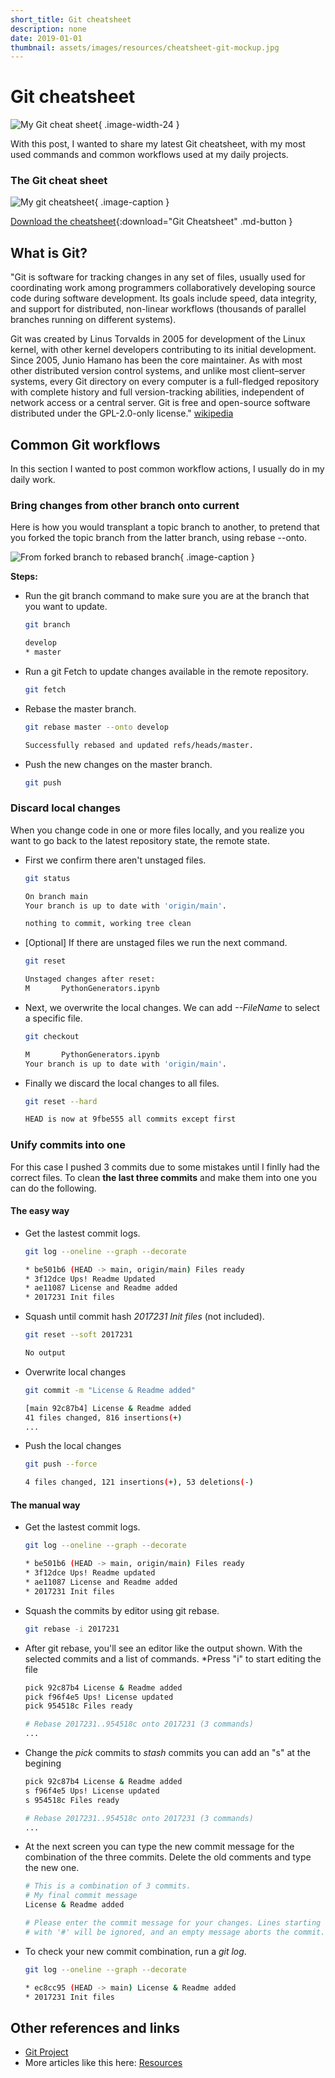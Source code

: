 ```yaml
---
short_title: Git cheatsheet
description: none
date: 2019-01-01
thumbnail: assets/images/resources/cheatsheet-git-mockup.jpg
---
```


# Git cheatsheet

![My Git cheat sheet](../../assets/images/resources/cheatsheet-git-mockup.jpg){ .image-width-24 }

With this post, I wanted to share my latest Git cheatsheet, with my most used commands and common workflows used at my daily projects.


### The Git cheat sheet

![My git cheatsheet](../../assets/images/resources/cheatsheet-git.png){ .image-caption }

[Download the cheatsheet](../../assets/docs/cheatsheet-git.pdf){:download="Git Cheatsheet" .md-button }


## What is Git?

"Git is software for tracking changes in any set of files, usually used for coordinating work among programmers collaboratively developing source code during software development. Its goals include speed, data integrity, and support for distributed, non-linear workflows (thousands of parallel branches running on different systems).


Git was created by Linus Torvalds in 2005 for development of the Linux kernel, with other kernel developers contributing to its initial development. Since 2005, Junio Hamano has been the core maintainer. As with most other distributed version control systems, and unlike most client–server systems, every Git directory on every computer is a full-fledged repository with complete history and full version-tracking abilities, independent of network access or a central server. Git is free and open-source software distributed under the GPL-2.0-only license." [wikipedia](https://en.wikipedia.org/wiki/Git)


## Common Git workflows

In this section I wanted to post common workflow actions, I usually do in my daily work.


### Bring changes from other branch onto current

Here is how you would transplant a topic branch to another, to pretend that you forked the topic branch from the latter branch, using rebase --onto.

![From forked branch to rebased branch](../../assets/images/resources/cheatsheet-git-branches.png){ .image-caption }

**Steps:**

<div class="steps" markdown>

- Run the git branch command to make sure you are at the branch that you want to update.

    ```bash
    git branch
    ```

    ```bash title="Output"
    develop 
    * master 
    ```

- Run a git Fetch to update changes available in the remote repository.

    ```bash
    git fetch
    ```

- Rebase the master branch.

    ```bash
    git rebase master --onto develop
    ```

    ```bash title="Output"
    Successfully rebased and updated refs/heads/master.
    ```

- Push the new changes on the master branch.

    ```bash
    git push
    ```

</div>


### Discard local changes

When you change code in one or more files locally, and you realize you want to go back to the latest repository state, the remote state.

<div class="steps" markdown>

- First we confirm there aren't unstaged files.

    ```bash
    git status
    ```

    ```bash title="output"
    On branch main
    Your branch is up to date with 'origin/main'.

    nothing to commit, working tree clean
    ```

- [Optional] If there are unstaged files we run the next command.

    ```bash
    git reset
    ```

    ```bash title="output"
    Unstaged changes after reset:
    M       PythonGenerators.ipynb
    ```

- Next, we overwrite the local changes. We can add *--FileName* to select a specific file.

    ```bash
    git checkout
    ```

    ```bash title="output"
    M       PythonGenerators.ipynb
    Your branch is up to date with 'origin/main'.
    ```

- Finally we discard the local changes to all files.

    ```bash
    git reset --hard
    ```

    ```bash title="output"
    HEAD is now at 9fbe555 all commits except first
    ```

</div>

### Unify commits into one

For this case I pushed 3 commits due to some mistakes until I finlly had the correct files. To clean **the last three commits** and make them into one you can do the following.

#### The easy way

<div class="steps" markdown>

- Get the lastest commit logs.

    ```bash
    git log --oneline --graph --decorate
    ```

    ```bash title="output"
    * be501b6 (HEAD -> main, origin/main) Files ready  
    * 3f12dce Ups! Readme Updated  
    * ae11087 License and Readme added  
    * 2017231 Init files  
    ```

- Squash until commit hash *2017231 Init files* (not included).

    ```bash
    git reset --soft 2017231
    ```

    ```bash title="output"
    No output
    ```

- Overwrite local changes

    ```bash
    git commit -m "License & Readme added"
    ```

    ```bash title="output"
    [main 92c87b4] License & Readme added
    41 files changed, 816 insertions(+)
    ...
    ```

- Push the local changes

    ```bash
    git push --force
    ```

    ```bash title="output"
    4 files changed, 121 insertions(+), 53 deletions(-)
    ```

</div>

#### The manual way

<div class="steps" markdown>

- Get the lastest commit logs.

    ```bash
    git log --oneline --graph --decorate
    ```

    ```bash title="output"
    * be501b6 (HEAD -> main, origin/main) Files ready  
    * 3f12dce Ups! Readme updated  
    * ae11087 License and Readme added  
    * 2017231 Init files  
    ```

- Squash the commits by editor using git rebase.

    ```bash
    git rebase -i 2017231
    ```

- After git rebase, you'll see an editor like the output shown. With the selected commits and a list of commands. *Press "i" to start editing the file

    ```bash
    pick 92c87b4 License & Readme added
    pick f96f4e5 Ups! License updated
    pick 954518c Files ready

    # Rebase 2017231..954518c onto 2017231 (3 commands)
    ...
    ```

- Change the *pick* commits to *stash* commits you can add an "s" at the begining

    ```bash
    pick 92c87b4 License & Readme added
    s f96f4e5 Ups! License updated
    s 954518c Files ready

    # Rebase 2017231..954518c onto 2017231 (3 commands)
    ...
    ```

- At the next screen you can type the new commit message for the combination of the three commits. Delete the old comments and type the new one.

    ```bash
    # This is a combination of 3 commits.
    # My final commit message
    License & Readme added

    # Please enter the commit message for your changes. Lines starting
    # with '#' will be ignored, and an empty message aborts the commit.
    ```

- To check your new commit combination, run a *git log*.

    ```bash
    git log --oneline --graph --decorate
    ```

    ```bash title="output"
    * ec8cc95 (HEAD -> main) License & Readme added 
    * 2017231 Init files  
    ```

</div>


## Other references and links

- [Git Project](https://git-scm.com/)
- More articles like this here: [Resources](https://carlosgrande.me/category/myworks/resources-cheatsheets/)